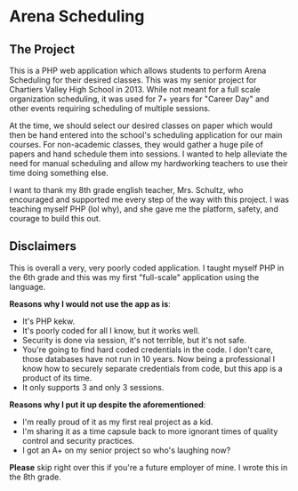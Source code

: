 # Arena Scheduling

## The Project
This is a PHP web application which allows students to perform Arena Scheduling for their desired classes. This was my
senior project for Chartiers Valley High School in 2013. While not meant for a full scale organization scheduling, it was
used for 7+ years for "Career Day" and other events requiring scheduling of multiple sessions.

At the time, we should select our desired classes on paper which would then be hand entered into the school's scheduling
application for our main courses. For non-academic classes, they would gather a huge pile of papers and hand schedule them
into sessions. I wanted to help alleviate the need for manual scheduling and allow my hardworking teachers to use their
time doing something else.

I want to thank my 8th grade english teacher, Mrs. Schultz, who encouraged and supported me every step of the way with 
this project. I was teaching myself PHP (lol why), and she gave me the platform, safety, and courage to build this out.

## Disclaimers
This is overall a very, very poorly coded application. I taught myself PHP in the 6th grade and this was my first "full-scale"
application using the language.

**Reasons why I would not use the app as is**:
- It's PHP kekw.
- It's poorly coded for all I know, but it works well.
- Security is done via session, it's not terrible, but it's not safe.
- You're going to find hard coded credentials in the code. I don't care, those databases have not run in 10 years. Now being
a professional I know how to securely separate credentials from code, but this app is a product of its time.
- It only supports 3 and only 3 sessions.

**Reasons why I put it up despite the aforementioned**:
- I'm really proud of it as my first real project as a kid.
- I'm sharing it as a time capsule back to more ignorant times of quality control and security practices.
- I got an A+ on my senior project so who's laughing now?

**Please** skip right over this if you're a future employer of mine. I wrote this in the 8th grade.

